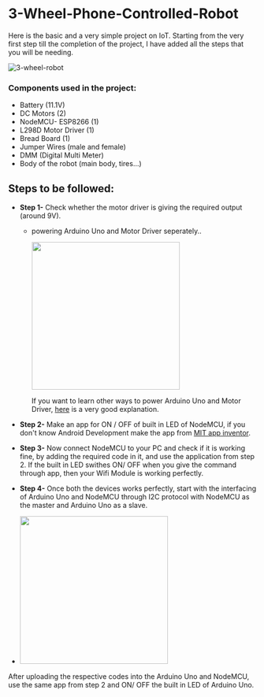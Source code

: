 # 3-Wheel-Phone-Controlled-Robot
Here is the basic and a very simple project on IoT. Starting from the very first step till the completion of the project, I have added all the steps that you will be needing. 

![3-wheel-robot](https://user-images.githubusercontent.com/88929699/152636674-ce237737-3329-446e-aca5-0ca33d0bbde7.jpeg)

### Components used in the project:
- Battery (11.1V)
- DC Motors (2)
- NodeMCU- ESP8266 (1)
- L298D Motor Driver (1)
- Bread Board (1)
- Jumper Wires (male and female)
- DMM (Digital Multi Meter)
- Body of the robot (main body, tires...)

## Steps to be followed:
- **Step 1-** Check whether the motor driver is giving the required output (around 9V).
    - powering Arduino Uno and Motor Driver seperately..
         
         <img src="https://user-images.githubusercontent.com/88929699/152638263-dbc264ff-6160-4b4b-9b71-c95bbe44cc92.png" width="300" height="300">
         
         If you want to learn other ways to power Arduino Uno and Motor Driver, [here](https://create.arduino.cc/projecthub/ryanchan/how-to-use-the-l298n-motor-driver-b124c5) is a very good explanation.

- **Step 2-** Make an app for ON / OFF of built in LED of NodeMCU, if you don't know Android Development make the app from [MIT app inventor](https://appinventor.mit.edu/).
- **Step 3-** Now connect NodeMCU to your PC and check if it is working fine, by adding the required code in it, and use the application from step 2. If the built in LED swithes ON/ OFF when you give the command through app, then your Wifi Module is working perfectly. 
- **Step 4-** Once both the devices works perfectly, start with the interfacing of Arduino Uno and NodeMCU through I2C protocol with NodeMCU as the master and Arduino Uno as a slave.
 - <img src="https://user-images.githubusercontent.com/88929699/152641315-7c92f00d-4b15-43a6-8064-996bff83658d.jpeg" width="300" height="300">
After uploading the respective codes into the Arduino Uno and NodeMCU, use the same app from step 2 and ON/ OFF the built in LED of Arduino Uno.

         
